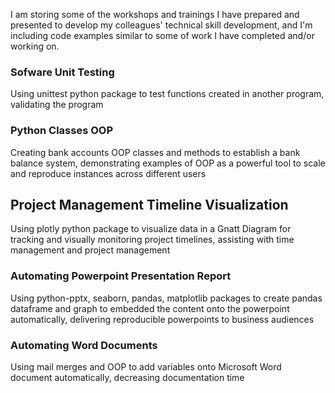 I am storing some of the workshops and trainings I have prepared and presented to develop my colleagues' technical skill development, 
and I'm including code examples similar to some of work I have completed and/or working on. 

### Sofware Unit Testing
  Using unittest python package to test functions created in another program, validating the program
### Python Classes OOP
  Creating bank accounts OOP classes and methods to establish a bank balance system, demonstrating examples of OOP as a powerful tool to scale and reproduce instances across different users
## Project Management Timeline Visualization
  Using plotly python package to visualize data in a Gnatt Diagram for tracking and visually monitoring project timelines, assisting with time management and project management
### Automating Powerpoint Presentation Report
  Using python-pptx, seaborn, pandas, matplotlib packages to create pandas dataframe and graph to embedded the content onto the powerpoint automatically, delivering reproducible powerpoints to business audiences
### Automating Word Documents
  Using mail merges and OOP to add variables onto Microsoft Word document automatically, decreasing documentation time

